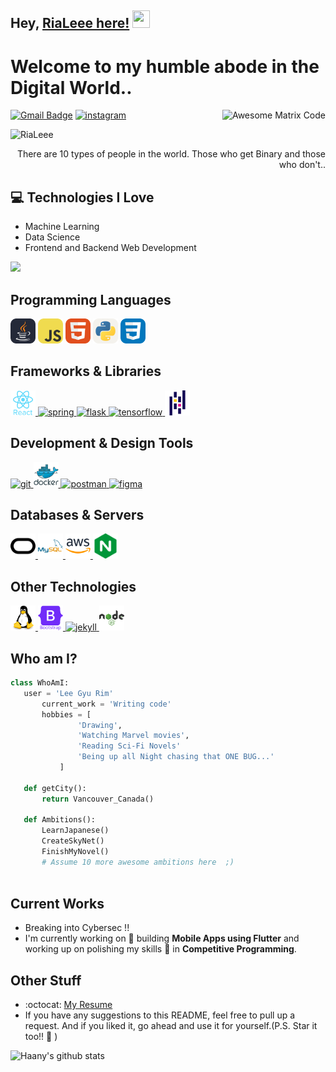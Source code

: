 ## Hey, [RiaLeee here!](https://www.youtube.com/channel/UCietjxpksncMdOUkycv5nqA)  <img src="https://media.giphy.com/media/hvRJCLFzcasrR4ia7z/giphy.gif" width="28px" height="28px">


  
<h1>Welcome to my humble abode in the Digital World..</h1> 

<img src = 'https://github.com/MarikIshtar007/arikIshtar007/blob/master/images/matrix.gif' alt = 'Awesome Matrix Code' align='right'/>

[![Gmail Badge](https://img.shields.io/badge/-gyurim26@gmail.com-c14438?style=flat-square&logo=Gmail&logoColor=white&link=mailto:gyurim26@gmail.com)](mailto:gyurim26@gmail.com)
[![instagram](https://img.shields.io/badge/-The%20Broke%20Coder-c14438?style=flat-square&logo=Instagram&link=https://instagram.com/rbfla.2)](https://instagram.com/rbfla.2)
<p align="left"> <img src="https://komarev.com/ghpvc/?username=RiaLeee" alt="RiaLeee" /> </p>

<div style="text-align: right">There are 10 types of people in the world. Those who get Binary and those who don't.. </div>

## :computer: Technologies I Love
* Machine Learning
* Data Science
* Frontend and Backend Web Development

<img src = "https://github-readme-stats.vercel.app/api/top-langs/?username=RiaLeee&layout=compact">

## Programming Languages
<div align="left" class="no-underline">
<a href="https://www.java.com" target="_blank" rel="noreferrer">
<img src="images/Java-Dark.svg" alt="java" width="40" height="40"/></a>
<a href="https://developer.mozilla.org/en-US/docs/Web/JavaScript" target="_blank" rel="noreferrer">
<img src="images/JavaScript.svg" alt="javascript" width="40" height="40"/></a>
<a href="https://www.w3.org/html/" target="_blank" rel="noreferrer">
<img src="images/HTML.svg" alt="html5" width="40" height="40"/></a>
<a href="https://www.python.org" target="_blank" rel="noreferrer">
<img src="images/Python-Light.svg" alt="python" width="40" height="40"/></a>
<a href="https://www.w3schools.com/css/" target="_blank" rel="noreferrer">
<img src="images/CSS.svg" alt="css3" width="40" height="40"/> </a>
</div>


## Frameworks & Libraries
<div align="left" class="no-underline">
<a href="https://reactjs.org/" target="_blank" rel="noreferrer">
<img src="https://raw.githubusercontent.com/devicons/devicon/master/icons/react/react-original-wordmark.svg" alt="react" width="40" height="40"/> </a>
<a href="https://spring.io/" target="_blank" rel="noreferrer">
<img src="https://www.vectorlogo.zone/logos/springio/springio-icon.svg" alt="spring" width="40" height="40"/> </a>
<a href="https://flask.palletsprojects.com/" target="_blank" rel="noreferrer">
<img src="https://www.vectorlogo.zone/logos/pocoo_flask/pocoo_flask-icon.svg" alt="flask" width="40" height="40"/> </a>
<a href="https://www.tensorflow.org" target="_blank" rel="noreferrer">
<img src="https://www.vectorlogo.zone/logos/tensorflow/tensorflow-icon.svg" alt="tensorflow" width="40" height="40"/> </a>
<a href="https://pandas.pydata.org/" target="_blank" rel="noreferrer">
<img src="https://raw.githubusercontent.com/devicons/devicon/2ae2a900d2f041da66e950e4d48052658d850630/icons/pandas/pandas-original.svg" alt="pandas" width="40" height="40"/> </a>
</div>


## Development & Design Tools
<div align="left" class="no-underline">
<a href="https://git-scm.com/" target="_blank" rel="noreferrer">
<img src="https://www.vectorlogo.zone/logos/git-scm/git-scm-icon.svg" alt="git" width="40" height="40"/> </a>
<a href="https://www.docker.com/" target="_blank" rel="noreferrer">
<img src="https://raw.githubusercontent.com/devicons/devicon/master/icons/docker/docker-original-wordmark.svg" alt="docker" width="40" height="40"/> </a>
<a href="https://postman.com" target="_blank" rel="noreferrer">
<img src="https://www.vectorlogo.zone/logos/getpostman/getpostman-icon.svg" alt="postman" width="40" height="40"/> </a>
<a href="https://www.figma.com/" target="_blank" rel="noreferrer">
<img src="https://www.vectorlogo.zone/logos/figma/figma-icon.svg" alt="figma" width="40" height="40"/> </a>
</div>

## Databases & Servers
<div align="left" class="no-underline">
<a href="https://www.oracle.com/" target="_blank" rel="noreferrer">
<img src="images/oracle.svg" alt="oracle" width="40" height="40"/> </a>
<a href="https://www.mysql.com/" target="_blank" rel="noreferrer">
<img src="https://raw.githubusercontent.com/devicons/devicon/master/icons/mysql/mysql-original-wordmark.svg" alt="mysql" width="40" height="40"/> </a>
<a href="https://aws.amazon.com" target="_blank" rel="noreferrer">
<img src="https://raw.githubusercontent.com/devicons/devicon/master/icons/amazonwebservices/amazonwebservices-original-wordmark.svg" alt="aws" width="40" height="40"/> </a>
<a href="https://www.nginx.com" target="_blank" rel="noreferrer">
<img src="https://raw.githubusercontent.com/devicons/devicon/master/icons/nginx/nginx-original.svg" alt="nginx" width="40" height="40"/> </a>
</div>

## Other Technologies
<div align="left" class="no-underline">
<a href="https://www.linux.org/" target="_blank" rel="noreferrer">
<img src="https://raw.githubusercontent.com/devicons/devicon/master/icons/linux/linux-original.svg" alt="linux" width="40" height="40"/> </a>
<a href="https://getbootstrap.com" target="_blank" rel="noreferrer">
<img src="https://raw.githubusercontent.com/devicons/devicon/master/icons/bootstrap/bootstrap-plain-wordmark.svg" alt="bootstrap" width="40" height="40"/> </a>
<a href="https://jekyllrb.com/" target="_blank" rel="noreferrer">
<img src="https://www.vectorlogo.zone/logos/jekyllrb/jekyllrb-icon.svg" alt="jekyll" width="40" height="40"/> </a>
 <a href="https://nodejs.org" target="_blank" rel="noreferrer">
<img src="https://raw.githubusercontent.com/devicons/devicon/master/icons/nodejs/nodejs-original-wordmark.svg" alt="nodejs" width="40" height="40"/> </a>
</div>


 
 ## Who am I?
 ```python
 class WhoAmI:
 	user = 'Lee Gyu Rim'
		current_work = 'Writing code'
		hobbies = [
				'Drawing',
				'Watching Marvel movies',
				'Reading Sci-Fi Novels'
				'Being up all Night chasing that ONE BUG...'
			]
	
	def getCity():
		return Vancouver_Canada()
	
	def Ambitions():
		LearnJapanese()
		CreateSkyNet()
		FinishMyNovel()
		# Assume 10 more awesome ambitions here  ;)
	
 ```
 
## Current Works
 * Breaking into Cybersec !!
 * I'm currently working on 🔭 building **Mobile Apps using Flutter** and working up on polishing my skills 🌱 in **Competitive Programming**.
 
## Other Stuff
  - :octocat: [My Resume](https://drive.google.com/file/d/1tFL1gHFPw3MXzfW98oQEFjs2jQSGiVjw/view?usp=share_link)
  - If you have any suggestions to this README, feel free to pull up a request. And if you liked it, go ahead and use it for yourself.(P.S. Star it too!! :grimacing: )

![Haany's github stats](https://github-readme-stats.vercel.app/api?username=RiaLeee&show_icons=true&hide=[%22issues%22])
 
